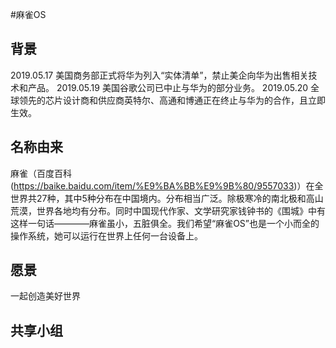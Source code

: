 #麻雀OS

## 背景
2019.05.17  美国商务部正式将华为列入“实体清单”，禁止美企向华为出售相关技术和产品。
2019.05.19  美国谷歌公司已中止与华为的部分业务。 
2019.05.20  全球领先的芯片设计商和供应商英特尔、高通和博通正在终止与华为的合作，且立即生效。

## 名称由来
麻雀（百度百科 (https://baike.baidu.com/item/%E9%BA%BB%E9%9B%80/9557033)）在全世界共27种，其中5种分布在中国境内。分布相当广泛。除极寒冷的南北极和高山荒漠，世界各地均有分布。同时中国现代作家、文学研究家钱钟书的《围城》中有这样一句话————麻雀虽小，五脏俱全。我们希望“麻雀OS”也是一个小而全的操作系统，她可以运行在世界上任何一台设备上。

## 愿景
一起创造美好世界

## 共享小组
